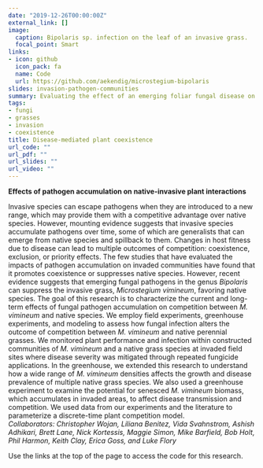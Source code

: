 ```yaml
---
date: "2019-12-26T00:00:00Z"
external_link: []
image:
  caption: Bipolaris sp. infection on the leaf of an invasive grass.
  focal_point: Smart
links:
- icon: github
  icon_pack: fa
  name: Code
  url: https://github.com/aekendig/microstegium-bipolaris
slides: invasion-pathogen-communities
summary: Evaluating the effect of an emerging foliar fungal disease on an invasive species co-occurring native species.
tags:
- fungi
- grasses
- invasion
- coexistence
title: Disease-mediated plant coexistence
url_code: ""
url_pdf: ""
url_slides: ""
url_video: ""
---
```


**Effects of pathogen accumulation on native-invasive plant interactions**  

Invasive species can escape pathogens when they are introduced to a new range, which may provide them with a competitive advantage over native species. However, mounting evidence suggests that invasive species accumulate pathogens over time, some of which are generalists that can emerge from native species and spillback to them. Changes in host fitness due to disease can lead to multiple outcomes of competition: coexistence, exclusion, or priority effects. The few studies that have evaluated the impacts of pathogen accumulation on invaded communities have found that it promotes coexistence or suppresses native species. However, recent evidence suggests that emerging fungal pathogens in the genus *Bipolaris* can suppress the invasive grass, *Microstegium vimineum*, favoring native species. The goal of this research is to characterize the current and long-term effects of fungal pathogen accumulation on competition between *M. vimineum* and native species. We employ field experiments, greenhouse experiments, and modeling to assess how fungal infection alters the outcome of competition between *M. vimineum* and native perennial grasses. We monitored plant performance and infection within constructed communities of *M. vimineum* and a native grass species at invaded field sites where disease severity was mitigated through repeated fungicide applications. In the greenhouse, we extended this research to understand how a wide range of *M. vimineum* densities affects the growth and disease prevalence of multiple native grass species. We also used a greenhouse experiment to examine the potential for senesced *M. vimineum* biomass, which accumulates in invaded areas, to affect disease transmission and competition. We used data from our experiments and the literature to parameterize a discrete-time plant competition model.  
*Collaborators: Christopher Wojan, Liliana Benitez, Vida Svahnstrom, Ashish Adhikari, Brett Lane, Nick Kortessis, Maggie Simon, Mike Barfield, Bob Holt, Phil Harmon, Keith Clay, Erica Goss, and Luke Flory*  

Use the links at the top of the page to access the code for this research.


